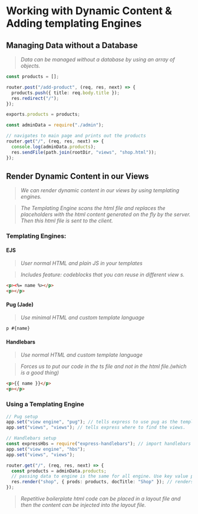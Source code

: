 <style>
h1 {
    border-bottom: 0;
}
</style>

# Working with Dynamic Content & Adding templating Engines

## Managing Data without a Database

> _Data can be managed without a database by using an array of objects._

```ts
const products = [];

router.post("/add-product", (req, res, next) => {
  products.push({ title: req.body.title });
  res.redirect("/");
});

exports.products = products;
```

```ts
const adminData = require("./admin");

// navigates to main page and prints out the products
router.get("/", (req, res, next) => {
  console.log(adminData.products);
  res.sendFile(path.join(rootDir, "views", "shop.html"));
});
```

## Render Dynamic Content in our Views

> _We can render dynamic content in our views by using templating engines._

> _The Templating Engine scans the html file and replaces the placeholders with the html content generated on the fly by the server. Then this html file is sent to the client._

### Templating Engines:

#### EJS

> _User normal HTML and plain JS in your templates_

> _Includes feature: codeblocks that you can reuse in different view s._

```html
<p><%= name %></p>
<p></p>
```

#### Pug (Jade)

> _Use minimal HTML and custom template language_

```html
p #{name}
```

#### Handlebars

> _Use normal HTML and custom template language_

>_Forces us to put our code in the ts file and not in the html file.(which is a good thing)_

```html
<p>{{ name }}</p>
<p></p>
```

### Using a Templating Engine

```ts
// Pug setup
app.set("view engine", "pug"); // tells express to use pug as the templating engine.
app.set("views", "views"); // tells express where to find the views.

// Handlebars setup
const expressHbs = require("express-handlebars"); // import handlebars engine is needed unlike pug or ejs.
app.set("view engine", "hbs");
app.set("views", "views");
```

```ts
router.get("/", (req, res, next) => {
  const products = adminData.products;
  // passing data to engine is the same for all engine. Use key value pairs.
  res.render("shop", { prods: products, docTitle: "Shop" }); // renders the shop.pug file and passes the products and docTitle to the file.
});
```

> _Repetitive boilerplate html code can be placed in a layout file and then the content can be injected into the layout file._

## 
